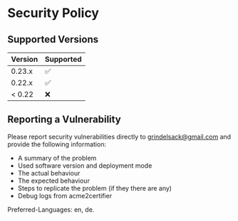 <!-- markdownlint-disable  MD013 -->
<!-- wiki-title Security Policy -->
# Security Policy

## Supported Versions

| Version | Supported          |
| ------- | ------------------ |
| 0.23.x   | :white_check_mark: |
| 0.22.x  | :white_check_mark: |
| < 0.22  | :x:  |

## Reporting a Vulnerability

Please report security vulnerabilities directly to grindelsack@gmail.com and provide the following information:

- A summary of the problem
- Used software version and deployment mode
- The actual behaviour
- The expected behaviour
- Steps to replicate the problem (if they there are any)
- Debug logs from acme2certifier

Preferred-Languages: en, de.
